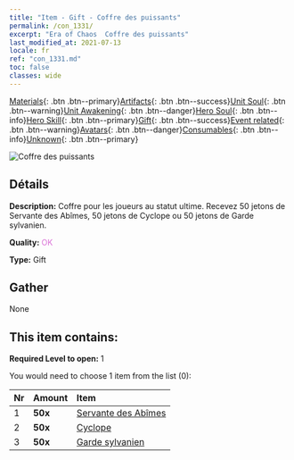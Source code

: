 ```yaml
---
title: "Item - Gift - Coffre des puissants"
permalink: /con_1331/
excerpt: "Era of Chaos  Coffre des puissants"
last_modified_at: 2021-07-13
locale: fr
ref: "con_1331.md"
toc: false
classes: wide
---
```

 [Materials](/ItemsFR/){: .btn .btn--primary}[Artifacts](/ItemsFR/Artifacts/){: .btn .btn--success}[Unit Soul](/ItemsFR/UnitSoul/){: .btn .btn--warning}[Unit Awakening](/ItemsFR/UnitAwakening/){: .btn .btn--danger}[Hero Soul](/ItemsFR/HeroSoul/){: .btn .btn--info}[Hero Skill](/ItemsFR/HeroSkill/){: .btn .btn--primary}[Gift](/ItemsFR/Gift/){: .btn .btn--success}[Event related](/ItemsFR/Events/){: .btn .btn--warning}[Avatars](/ItemsFR/Avatars/){: .btn .btn--danger}[Consumables](/ItemsFR/Consumables/){: .btn .btn--info}[Unknown](/ItemsFR/Unknown/){: .btn .btn--primary}

 ![Coffre des puissants](/images/t/i_905001.png)

## Détails
 **Description:** Coffre pour les joueurs au statut ultime. Recevez 50 jetons de Servante des Abîmes, 50 jetons de Cyclope ou 50 jetons de Garde sylvanien.

 **Quality:** <span style="color: #DA70D6">OK</span>

 **Type:** Gift

## Gather

  None

## This item contains:

 **Required Level to open:** 1

 You would need to choose 1 item from the list (0):

  | Nr | Amount |     Item    |
  |:---|:-------|:------------|
  | 1 |  **50x** | [Servante des Abîmes](/ItemsFR/unt_230/) |  | 
  | 2 |  **50x** | [Cyclope](/ItemsFR/unt_222/) |  | 
  | 3 |  **50x** | [Garde sylvanien](/ItemsFR/unt_203/) |  | 
